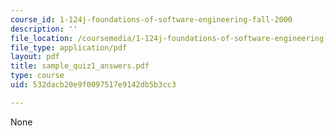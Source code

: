```yaml
---
course_id: 1-124j-foundations-of-software-engineering-fall-2000
description: ''
file_location: /coursemedia/1-124j-foundations-of-software-engineering-fall-2000/532dacb20e9f0097517e9142db5b3cc3_sample_quiz1_answers.pdf
file_type: application/pdf
layout: pdf
title: sample_quiz1_answers.pdf
type: course
uid: 532dacb20e9f0097517e9142db5b3cc3

---
```

None